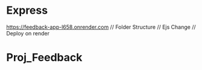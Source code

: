 # Express

https://feedback-app-l658.onrender.com
// Folder Structure
// Ejs Change
// Deploy on render
# Proj_Feedback

